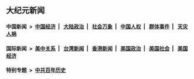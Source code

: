 ## 大纪元新闻

#### 中国新闻 &nbsp;>&nbsp; [中国经济](indexes/ncid283/README.md?12040845) &nbsp;| &nbsp; [大陆政治](indexes/ncid277/README.md?12040845) &nbsp;| &nbsp; [社会万象](indexes/ncid282/README.md?12040845) &nbsp;| &nbsp; [中国人权](indexes/ncid278/README.md?12040845) &nbsp;| &nbsp; [群体事件](indexes/ncid279/README.md?12040845) &nbsp;| &nbsp; [天灾人祸](indexes/ncid280/README.md?12040845)

#### 国际新闻 &nbsp;>&nbsp; [美中关系](indexes/nf1412576/README.md?12040845) &nbsp;| &nbsp; [台湾新闻](indexes/ncid1349361/README.md?12040845) &nbsp;| &nbsp; [香港新闻](indexes/ncid1349362/README.md?12040845) &nbsp;| &nbsp; [美国政治](indexes/ncid1078159/README.md?12040845) &nbsp;| &nbsp; [美国社会](indexes/ncid1078160/README.md?12040845) &nbsp;| &nbsp; [美国经济](indexes/ncid1078158/README.md?12040845)

#### 特别专题 &nbsp;>&nbsp; [中共百年历史](https://github.com/epoch-news/epoch-special/blob/master/README.md?12040845)  
